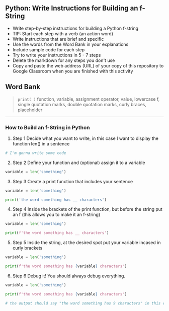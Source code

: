 ## Python: Write Instructions for Building an f-String

- Write step-by-step instructions for building a Python f-string
- TIP: Start each step with a verb (an action word)
- Write instructions that are brief and specific
- Use the words from the Word Bank in your explanations
- Include sample code for each step
- Try to write your instructions in 5 - 7 steps
- Delete the markdown for any steps you don't use
- Copy and paste the web address (URL) of your copy of this repository to Google Classroom when you are finished with this activity

## Word Bank
> `print( )` function, variable, assignment operator, value, lowercase f, single quotation marks, double quotation marks, curly braces, placeholder

---
### How to Build an f-String in Python  

1. Step 1 Decide what you want to write, in this case I want to display the function len() in a sentence
```python
# I'm gonna write some code
```
2. Step 2 Define your function and (optional) assign it to a variable
```python
variable = len('something')
```
3. Step 3 Create a print function that includes your sentence
```python
variable = len('something')

print('the word something has __ characters')
```
4. Step 4 Inside the brackets of the print function, but before the string put an f (this allows you to make it an f-string)
```python
variable = len('something')

print(f'the word something has __ characters')
```
5. Step 5 Inside the string, at the desired spot put your variable incased in curly brackets
```python
variable = len('something')

print(f'the word something has {variable} characters')
```
6. Step 6 Debug it! You should always debug everything.
```python
variable = len('something')

print(f'the word something has {variable} characters')

# the output should say "the word something has 9 characters" in this example
```
